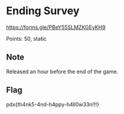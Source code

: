 # Ending Survey

https://forms.gle/PBeY55SLMZKGEyKH9

Points: 50, static

## Note

Released an hour before the end of the game.

## Flag

pdx{th4nk5-4nd-h4ppy-h4ll0w33n!!!}

